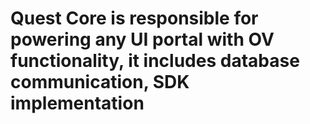 # Quest Core is responsible for powering any UI portal with OV functionality, it includes database communication, SDK implementation
